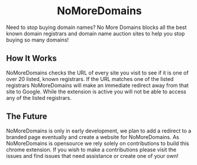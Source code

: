 <h1 align="center">NoMoreDomains</h1>
Need to stop buying domain names? No More Domains blocks all the best known domain registrars and domain name auction sites to help you stop buying so many domains!

## How It Works

NoMoreDomains checks the URL of every site you visit to see if it is one of over 20 listed, known registrars. If the URL matches one of the listed registrars NoMoreDomains will make an immediate redirect away from that site to Google. While the extension is active you will not be able to access any of the listed registrars. 

## The Future

NoMoreDomains is only in early development, we plan to add a redirect to a branded page eventually and create a website for NoMoreDomains. As NoMoreDomains is opensource we rely solely on contributions to build this chrome extension. If you wish to make a contributions please visit the issues and find issues that need assistance or create one of your own!